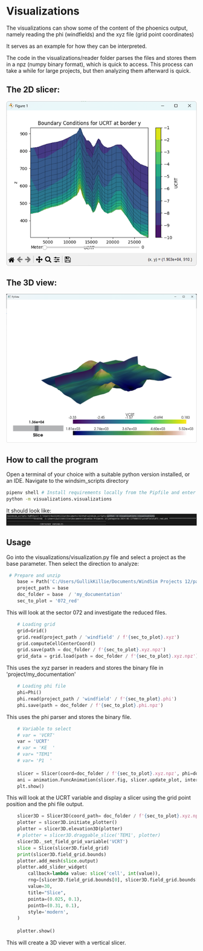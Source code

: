# Visualizations
The visualizations can show some of the content of the phoenics output, namely reading the phi (windfields) and the xyz file (grid point coordinates)

It serves as an example for how they can be interpreted.

The code in the visualizations/reader folder parses the files and stores them in a npz (numpy binary format), which is quick to access. This process can take a while for large projects, but then analyzing them afterward is quick.

## The 2D slicer:
![alt text](image-1.png)

## The 3D view:
![alt text](image-2.png)


## How to call the program
Open a terminal of your choice with a suitable python version installed, or an IDE.
Navigate to the windsim_scripts directory
```bash
pipenv shell # Install requirements locally from the Pipfile and enter a pipenv shell
python -m visualizations.visualizations
```
It should look like:
![alt text](image.png)

## Usage
Go into the visualizations/visualization.py file and select a project as the base parameter.
Then select the direction to analyze:

```python
 # Prepare and unzip
    base = Path('C:/Users/GullikKillie/Documents/WindSim Projects 12/patagonia-2024-06-12T080332/')
    project_path = base
    doc_folder = base  / 'my_documentation'
    sec_to_plot = '072_red'
```
This will look at the sector 072 and investigate the reduced files.

```python
    # Loading grid
    grid=Grid()
    grid.read(project_path / 'windfield' / f'{sec_to_plot}.xyz')
    grid.computeCellCenterCoord()
    grid.save(path = doc_folder / f'{sec_to_plot}.xyz.npz')
    grid_data = grid.load(path = doc_folder / f'{sec_to_plot}.xyz.npz')
```
This uses the xyz parser in readers and stores the binary file in 'project/my_documentation' 

```python
    # Loading phi file
    phi=Phi()
    phi.read(project_path / 'windfield' / f'{sec_to_plot}.phi')
    phi.save(path = doc_folder / f'{sec_to_plot}.phi.npz')
```
This uses the phi parser and stores the binary file.
```python
    # Variable to select
    # var = 'VCRT'
    var = 'UCRT'
    # var = 'KE  '
    # var= "TEM1"
    # var= 'P1  '

    slicer = Slicer(coord=doc_folder / f'{sec_to_plot}.xyz.npz', phi=doc_folder/ f'{sec_to_plot}.phi.npz', var=var)
    ani = animation.FuncAnimation(slicer.fig, slicer.update_plot, interval=1, save_count=500)
    plt.show()
```

This will look at the UCRT variable and display a slicer using the grid point position and the phi file output. 

```python
    slicer3D = Slicer3D(coord_path= doc_folder / f'{sec_to_plot}.xyz.npz', phi_path= doc_folder / f'{sec_to_plot}.phi.npz')
    plotter = slicer3D.initiate_plotter()
    plotter = slicer3D.elevation3D(plotter)
    # plotter = slicer3D.draggable_slice('TEM1', plotter)
    slicer3D._set_field_grid_variable('VCRT')
    slice = Slice(slicer3D.field_grid)
    print(slicer3D.field_grid.bounds)
    plotter.add_mesh(slice.output)
    plotter.add_slider_widget(
        callback=lambda value: slice('cell', int(value)),
        rng=[slicer3D.field_grid.bounds[0], slicer3D.field_grid.bounds[1]],
        value=30,
        title="Slice",
        pointa=(0.025, 0.1),
        pointb=(0.31, 0.1),
        style='modern',
    )

    plotter.show()
```

This will create a 3D viever with a vertical slicer.